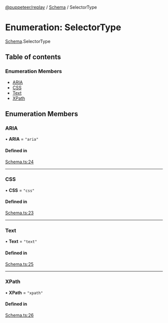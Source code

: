 [@puppeteer/replay](../README.md) / [Schema](../modules/Schema.md) / SelectorType

# Enumeration: SelectorType

[Schema](../modules/Schema.md).SelectorType

## Table of contents

### Enumeration Members

- [ARIA](Schema.SelectorType.md#aria)
- [CSS](Schema.SelectorType.md#css)
- [Text](Schema.SelectorType.md#text)
- [XPath](Schema.SelectorType.md#xpath)

## Enumeration Members

### ARIA

• **ARIA** = `"aria"`

#### Defined in

[Schema.ts:24](https://github.com/puppeteer/replay/blob/main/src/Schema.ts#L24)

---

### CSS

• **CSS** = `"css"`

#### Defined in

[Schema.ts:23](https://github.com/puppeteer/replay/blob/main/src/Schema.ts#L23)

---

### Text

• **Text** = `"text"`

#### Defined in

[Schema.ts:25](https://github.com/puppeteer/replay/blob/main/src/Schema.ts#L25)

---

### XPath

• **XPath** = `"xpath"`

#### Defined in

[Schema.ts:26](https://github.com/puppeteer/replay/blob/main/src/Schema.ts#L26)
